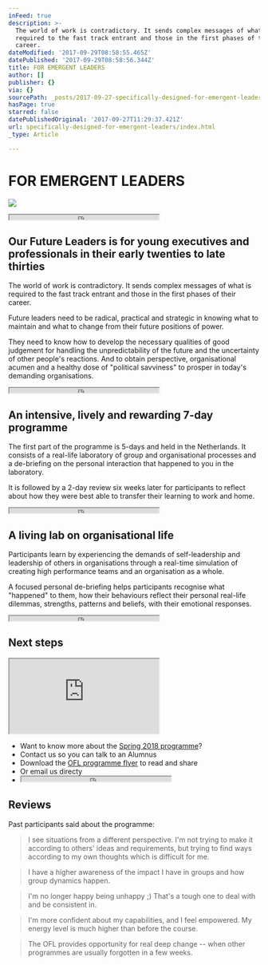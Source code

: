 ```yaml
---
inFeed: true
description: >-
  The world of work is contradictory. It sends complex messages of what is
  required to the fast track entrant and those in the first phases of their
  career.
dateModified: '2017-09-29T08:58:55.465Z'
datePublished: '2017-09-29T08:58:56.344Z'
title: FOR EMERGENT LEADERS
author: []
publisher: {}
via: {}
sourcePath: _posts/2017-09-27-specifically-designed-for-emergent-leaders.md
hasPage: true
starred: false
datePublishedOriginal: '2017-09-27T11:29:37.421Z'
url: specifically-designed-for-emergent-leaders/index.html
_type: Article

---
```

# FOR EMERGENT LEADERS
![](https://the-grid-user-content.s3-us-west-2.amazonaws.com/f34d8c29-e58b-4efc-9da6-d658acd1cd0e.png)

<iframe src="https://the-grid.github.io/ed-userhtml/?g=eJyz0U8qsgMABDUBfg" height="10" style=""></iframe>

## Our Future Leaders is for young executives and professionals in their early twenties to late thirties

The world of work is contradictory. It sends complex messages of what is required to the fast track entrant and those in the first phases of their career.

Future leaders need to be radical, practical and strategic in knowing what to maintain and what to change from their future positions of power.

They need to know how to develop the necessary qualities of good judgement for handling the unpredictability of the future and the uncertainty of other people's reactions. And to obtain perspective, organisational acumen and a healthy dose of "political savviness" to prosper in today's demanding organisations.

<iframe src="https://the-grid.github.io/ed-userhtml/?g=eJyz0U8qsgMABDUBfg" height="10" style=""></iframe>

## An intensive, lively and rewarding 7-day programme

The first part of the programme is 5-days and held in the Netherlands. It consists of a real-life laboratory of group and organisational processes and a de-briefing on the personal interaction that happened to you in the laboratory.

It is followed by a 2-day review six weeks later for participants to reflect about how they were best able to transfer their learning to work and home.

<iframe src="https://the-grid.github.io/ed-userhtml/?g=eJyz0U8qsgMABDUBfg" height="10" style=""></iframe>

## A living lab on organisational life

Participants learn by experiencing the demands of self-leadership and leadership of others in organisations through a real-time simulation of creating high performance teams and an organisation as a whole.

A focused personal de-briefing helps participants recognise what "happened" to them, how their behaviours reflect their personal real-life dilemmas, strengths, patterns and beliefs, with their emotional responses.

<iframe src="https://the-grid.github.io/ed-userhtml/?g=eJyz0U8qsgMABDUBfg" height="10" style=""></iframe>

## Next steps

<iframe src="https://the-grid.github.io/ed-userhtml/?g=eJzFkDEOwjAMAHdeYUVipaUTQmlgZGHqwIKE3GLSQBxHwRU8n8InWE-6G85O0S1sDO6ESUEFHklewFIIsJdpRiNBl0tIHpp6vYFcxBdkpp09z9pfXYswFrq1hjFEle1TmCTRnt7IOdJqEN51U3-nQdsDxSjLpkaPIRlQLJ60NReVbFxH6QrHOWIrdLb69avvmQ931WHb" height="150" style=""></iframe>

* Want to know more about the [Spring 2018 programme][0]?
* Contact us so you can talk to an Alumnus
* Download the [OFL programme flyer][1] to read and share
* Or email us directy
* <iframe src="https://the-grid.github.io/ed-userhtml/?g=eJyz0U8qsgMABDUBfg" height="10" style=""></iframe>

## Reviews

Past participants said about the programme:

> I see situations from a different perspective. I'm not trying to make it according to others' ideas and requirements, but trying to find ways according to my own thoughts which is difficult for me.

> I have a higher awareness of the impact I have in groups and how group dynamics happen.

> I'm no longer happy being unhappy ;) That's a tough one to deal with and be consistent in.

> I'm more confident about my capabilities, and I feel empowered. My energy level is much higher than before the course.

> The OFL provides opportunity for real deep change -- when other programmes are usually forgotten in a few weeks.



[0]: https://www.dropbox.com/s/fknmmcn85wpxh15/The%20Recess%20College%20-%20Our%20Future%20Leaders%20Programme%20Spring%202018%20flyer.pdf?dl=0 "OFL Spring 2018 flyer"
[1]: https://www.dropbox.com/s/zzbdwli6uk0if78/The%20Recess%20College%20-%20Our%20Future%20Leaders%20Programme%20flyer.pdf?dl=0 "OFL Programme flyer"